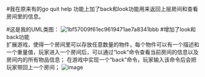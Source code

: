 #我在原来有的go quit help 功能上加了back和look功能用来返回上层房间和查看房间里的信息。  

#这是我的UML类图：
![1bf57009f61ec9619471ae7a8341bbb](https://user-images.githubusercontent.com/105481140/209948635-333c1579-7053-49b4-8ae0-5726f7801b10.png)
#增加了look和back功能  
扩展游戏，使得一个房间里可以存放任意数量的物件，每个物件可以有一个描述和一个重量值，玩家进入一个房间后，可以通过“look”命令查看当前房间的信息以及房间内的所有物品信息；
在游戏中实现一个“back”命令，玩家输入该命令后会把玩家带回上一个房间；
![image](https://user-images.githubusercontent.com/105481140/210038848-7815e029-6e26-4c65-bd82-05905e56c4b2.png)
